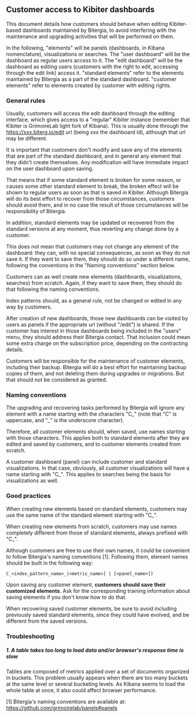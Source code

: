 ## Customer access to Kibiter dashboards

This document details how customers should behave when editing Kibiter-based dashboards maintained by Bitergia, to avoid interfering with the maintenance and upgrading activities that will be performed on them.

In the following, "elements" will be panels (dashboards, in Kibana nomenclature), visualizations or searches. The "user dashboard" will be the dashboard as regular users access to it. The "edit dashboard" will be the dashboard as editing users (customers with the right to edit, accessing through the edit link) access it. "standard elements" refer to the elements maintained by Bitergia as a part of the standard dashboard.  "customer elements" refer to elements created by customer with editing rights.

### General rules

Usually, customers will access the edit dashboard through the editing interface, which gives access to a "regular" Kibiter instance (remember that Kibiter is GrimoireLab light fork of Kibana). This is usually done through the https://xxx.biterg.io/edit url (being xxx the dashboard id), although that url may be different.

It is important that customers don't modify and save any of the elements that are part of the standard dashboard, and in general any element that they didn't create themselves. Any modification will have immediate impact on the user dashboard upon saving.

That means that if some standard element is broken for some reason, or causes some other standard element to break, the broken effect will be shown to regular users as soon as that is saved in Kibiter. Although Bitergia will do its best effort to recover from those circumstances, customers should avoid them, and in no case the result of those circumstances will be responsibility of Bitergia.

In addition, standard elements may be updated or recovered from the standard versions at any moment, thus reverting any change done by a customer.

This does not mean that customers may not change any element of the dashboard: they can, with no special consequences, as soon as they do not save it. If they want to save them, they should do so under a different name, following the conventions in the "Naming conventions" section below.

Customers can as well create new elements (dashboards, visualizations, searches) from scratch. Again, if they want to save them, they should do that following the naming conventions.

Index patterns should, as a general rule, not be changed or edited in any way by customers.

After creation of new dashboards, those new dashboards can be visited by users as panels if the appropriate url (without "/edit") is shared. If the customer has interest in those dashboards being included in the "users" menu, they should address their Bitergia contact. That inclusion could mean some extra charge on the subscription price, depending on the contracting details.

Customers will be responsible for the maintenance of customer elements, including their backup. Bitergia will do a best effort for maintaining backup copies of them, and not deleting them during upgrades or migrations. But that should not be considered as granted.

### Naming conventions

The upgrading and recovering tasks performed by Bitergia will ignore any element with a name starting with the characters "C\_" (note that "C" is uppercase, and "\_" is the underscore character).

Therefore, all customer elements should, when saved, use names starting with those characters. This applies both to standard elements after they are edited and saved by customers, and to customer elements created from scratch.

A customer dashboard (panel) can include customer and standard visualizations. In that case, obviously, all customer visualizations will have a name starting with "C\_". This applies to searches being the basis for visualizations as well.

### Good practices

When creating new elements based on standard elements, customers may use the same name of the standard element starting with "C\_".

When creating new elements from scratch, customers may use names completely different from those of standard elements, always prefixed with "C\_".

Although customers are free to use their own names, it could be convenient to follow Bitergia's naming conventions [1]. Following them, element names should be built in the following way:
```
C_<index_pattern_name>_(<metric_name>] | [<panel_name>])
```

Upon saving any customer element, **customers should save their customized elements**. Ask for the corresponding training information about saving elements if you don't know how to do that.

When recovering saved customer elements, be sure to avoid including previously saved standard elements, since they could have evolved, and be different from the saved versions.

### Troubleshooting

##### 1. A table takes too long to load data and/or browser's response time is slow
Tables are composed of metrics applied over a set of documents organized in buckets. This problem usually appears when there are too many buckets at the same level or several bucketing levels. As Kibana seems to load the whole table at once, it also could affect browser performance.

[1] Bitergia's naming conventions are available at: https://github.com/grimoirelab/panels#panels
